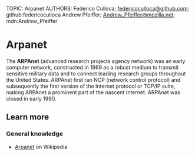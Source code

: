 TOPIC: Arpanet
AUTHORS: Federico Culloca; federicoculloca@github.com; github:federicoculloca
         Andrew Pfeiffer; Andrew_Pfeiffer@mozilla.net; mdn:Andrew_Pfeiffer

# Arpanet

The **ARPAnet** (advanced research projects agency network) was an early computer network,
constructed in 1969 as a robust medium to transmit sensitive military data and to
connect leading research groups throughout the United States. ARPAnet first ran NCP
(network control protocol) and subsequently the first version of the Internet protocol or TCP/IP suite,
making ARPAnet a prominent part of the nascent Internet. ARPAnet was closed in early 1990.

## Learn more

### General knowledge

- [Arpanet](https://en.wikipedia.org/wiki/Arpanet) on Wikipedia

